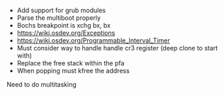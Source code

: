 - Add support for grub modules
- Parse the multiboot properly
- Bochs breakpoint is xchg bx, bx
- https://wiki.osdev.org/Exceptions
- https://wiki.osdev.org/Programmable_Interval_Timer
- Must consider way to handle handle cr3 register (deep clone to start with)
- Replace the free stack within the pfa
- When popping must kfree the address

Need to do multitasking

